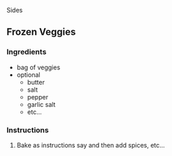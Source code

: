 Sides

## Frozen Veggies

### Ingredients

- bag of veggies
- optional
    - butter
    - salt
    - pepper
    - garlic salt
    - etc...

### Instructions 

1. Bake as instructions say and then add spices, etc...

